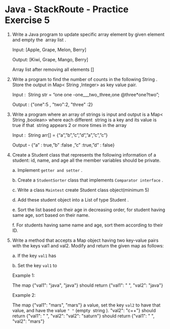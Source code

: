 # Java - StackRoute - Practice Exercise 5

1. Write a Java program to update specific array element by given element and empty the ​ array list​ .

    Input: [Apple, Grape, Melon, Berry]
    
    Output: [Kiwi, Grape, Mango, Berry]
    
    Array list​ after removing all elements []

2. Write a program to find the number of counts in the following ​ String​ . Store the output in
Map<​ String​ ,Integer> as key value pair.
    
    Input : ​ String​ str = “one one -one___two,,three,one @three*one?two”;
    
    Output : {"one":5 , "two":2, "three" :2}

3. Write a program where an array of strings is input and output is a Map<​ String​ ,boolean> where
each different ​ string​ is a key and its value is true if that ​ string​ appears 2 or more times in the array

    Input :​ ​ String​ arr[] = {“a”,”b”,”c”,”d”,”a”,”c”,”c”}
    
    Output - {“a” : true,”b” :false ,”c” :true,”d” : false}
4. Create a Student class that represents the following information of a student: id, name, and age
all the member variables should be private.

    a. Implement `getter and setter` .

    b. Create a `StudentSorter` class that implements `Comparator interface` .

    c. Write a class `Maintest` create Student class object(minimum 5)

    d. Add these student object into a List of type Student .

    e. Sort the list based on their age in decreasing order, for student having same age, sort based on their name.

    f. For students having same name and age, sort them according to their ID.
5. Write a method that accepts a Map object having two key-value pairs with the keys val1 and val2. Modify and return the given map as follows:
    
    a. If the key `val1` has
    
    b. Set the key `val1` to
    
    Example 1:
    
    The map {"val1": "java", "java"} should return {"val1": " ", "val2": "java"}
    
    Example 2:
    
    The map {"val1": "mars", "mars"} a value, set the key `val2` to have that value, and have the value `" "` (empty​ ​ string​ ).
    "val2": "c++"} should return {"val1": " ", "val2": "val2": "saturn"} should return {"val1": " ", "val2": "mars"}